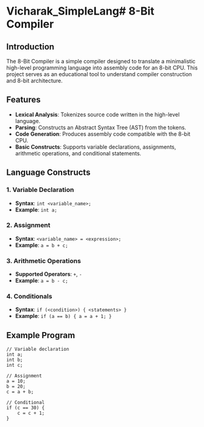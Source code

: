 # Vicharak_SimpleLang# 8-Bit Compiler

## Introduction
The 8-Bit Compiler is a simple compiler designed to translate a minimalistic high-level programming language into assembly code for an 8-bit CPU. This project serves as an educational tool to understand compiler construction and 8-bit architecture.

## Features
- **Lexical Analysis**: Tokenizes source code written in the high-level language.
- **Parsing**: Constructs an Abstract Syntax Tree (AST) from the tokens.
- **Code Generation**: Produces assembly code compatible with the 8-bit CPU.
- **Basic Constructs**: Supports variable declarations, assignments, arithmetic operations, and conditional statements.

## Language Constructs

### 1. Variable Declaration
- **Syntax**: `int <variable_name>;`
- **Example**: `int a;`

### 2. Assignment
- **Syntax**: `<variable_name> = <expression>;`
- **Example**: `a = b + c;`

### 3. Arithmetic Operations
- **Supported Operators**: `+`, `-`
- **Example**: `a = b - c;`

### 4. Conditionals
- **Syntax**: `if (<condition>) { <statements> }`
- **Example**: `if (a == b) { a = a + 1; }`

## Example Program
```plaintext
// Variable declaration 
int a;
int b; 
int c; 

// Assignment 
a = 10; 
b = 20; 
c = a + b; 

// Conditional 
if (c == 30) { 
    c = c + 1; 
}

